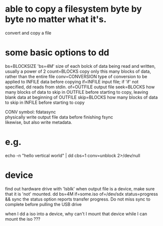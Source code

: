 # able to copy a filesystem byte by byte no matter what it's.
convert and copy a file

# some basic options to dd
bs=BLOCKSIZE
    'bs=4M'
    size of each bolck of data being read and written, usually a power
    of 2
count=BLOCKS
    copy only this many blocks of data, rather than the entire file
conv=CONVERSION
    type of conversion to be applied to INFILE data before copying
if=INFILE
    input file; if 'if' not specified, dd reads from stdin.
of=OUTFILE
    output file
seek=BLOCKS
    how many blocks of data to skip in OUTFILE before starting to 
    copy, leaving blank data at beginning of OUTFILE
skip=BLOCKS
    how many blocks of data to skip in INFILE before starting to copy


CONV symbol:
fdatasync   
    physically write output file data before finishing
fsync	
    likewise, but also write metadata.


# e.g.
echo -n "hello vertical world" | dd cbs=1 conv=unblock 2>/dev/null


# device 
find out hardware drive with 'lsblk'
when output file is a device, make sure that it is 'not' mounted.
    dd bs=4M if=some.iso of=/dev/sdx status=progress && sync
the status option reports transfer progress. Do not miss sync to complete
before pulling the USB drive

when I dd a iso into a device, why can't I mount that device while I
can mount the iso ???
